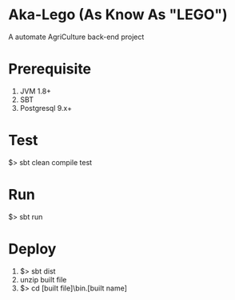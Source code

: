 # Aka-Lego (As Know As "LEGO")
A automate AgriCulture back-end project

# Prerequisite
1. JVM 1.8+
2. SBT
3. Postgresql 9.x+

# Test
$> sbt clean compile test

# Run
$> sbt run

# Deploy
1. $> sbt dist
2. unzip built file
3. $> cd [built file]\bin\.[built name]
